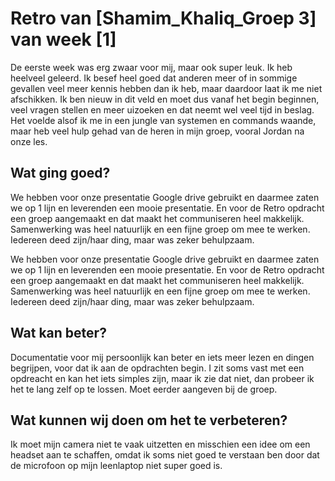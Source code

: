 # Retro van [Shamim_Khaliq_Groep 3] van week [1]

De eerste week was erg zwaar voor mij, maar ook super leuk. Ik heb heelveel geleerd. Ik besef heel goed dat anderen meer of in sommige gevallen veel meer kennis hebben dan ik heb, maar daardoor laat ik me niet afschikken. Ik ben nieuw in dit veld en moet dus vanaf het begin beginnen, veel vragen stellen en meer uizoeken en dat neemt wel veel tijd in beslag. Het voelde alsof ik me in een jungle van systemen en commands waande, maar heb veel hulp gehad van de heren in mijn groep, vooral Jordan na onze les.

## Wat ging goed?
We hebben voor onze presentatie Google drive gebruikt en daarmee zaten we op 1 lijn en leverenden een mooie presentatie. En voor de Retro opdracht een groep aangemaakt en dat maakt het communiseren heel makkelijk.
Samenwerking was heel natuurlijk en een fijne groep om mee te werken. Iedereen deed zijn/haar ding, maar was zeker behulpzaam.

We hebben voor onze presentatie Google drive gebruikt en daarmee zaten we op 1 lijn en leverenden een mooie presentatie. En voor de Retro opdracht een groep aangemaakt en dat maakt het communiseren heel makkelijk.
Samenwerking was heel natuurlijk en een fijne groep om mee te werken. Iedereen deed zijn/haar ding, maar was zeker behulpzaam.
 
## Wat kan beter?
Documentatie voor mij persoonlijk kan beter en iets meer lezen en dingen begrijpen, voor dat ik aan de opdrachten begin. I zit soms vast met een opdreacht en kan het iets simples zijn, maar ik zie dat niet, dan probeer ik het te lang zelf op te lossen. Moet eerder aangeven bij de groep.   

## Wat kunnen wij doen om het te verbeteren?
Ik moet mijn camera niet te vaak uitzetten en misschien een idee om een headset aan te schaffen, omdat ik soms niet goed te verstaan ben door dat de microfoon op mijn leenlaptop niet super goed is.
